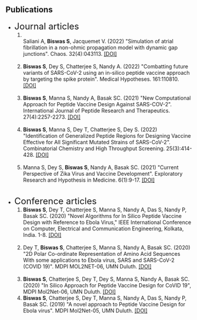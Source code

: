 ## Publications

<ul>
	<li><font size="+2">Journal articles<br></font><ol>
		<li> <br>Saliani A, <b>Biswas S</b>, Jacquemet V. (2022) "Simulation of atrial fibrillation in a non-ohmic propagation model with dynamic gap junctions". Chaos. 32(4):043113. <a href="https://doi.org/10.1063/5.0082763" target="_top">[DOI]</a></li><br>
		<li> <b>Biswas S</b>, Dey S, Chatterjee S, Nandy A. (2022) "Combatting future variants of SARS-CoV-2 using an in-silico peptide vaccine approach by targeting the spike protein". Medical Hypotheses. 161:110810. <a href="https://doi.org/10.1016/j.mehy.2022.110810" target="_top">[DOI]</a></li><br>
		<li> <b>Biswas S</b>, Manna S, Nandy A, Basak SC. (2021) "New Computational Approach for Peptide Vaccine Design Against SARS-COV-2". International Journal of Peptide Research and Therapeutics. 27(4):2257-2273. <a href="https://doi.org/10.1007/s10989-021-10251-7" target="_top">[DOI]</a></li><br>
		<li> <b>Biswas S</b>, Manna S, Dey T, Chatterjee S, Dey S. (2022) "Identification of Generalized Peptide Regions for Designing Vaccine Effective for All Significant Mutated Strains of SARS-CoV-2". Combinatorial Chemistry and High Throughput Screening. 25(3):414-428. <a href="https://doi.org/10.2174/1386207324666210601122820" target="_top">[DOI]</a></li><br>
		<li> Manna S, Dey S, <b>Biswas S</b>, Nandy A, Basak SC. (2021) "Current Perspective of Zika Virus and Vaccine Development". Exploratory Research and Hypothesis in Medicine. 6(1):9-17. <a href="https://dx.doi.org/10.14218/ERHM.2020.00060" target="_top">[DOI]</a></li><br>
	</ol></li>
	<br>
	<li><font size="+2">Conference articles<br></font><ol>
		<li> <b>Biswas S</b>, Dey T, Chatterjee S, Manna S, Nandy A, Das S, Nandy P, Basak SC. (2020) "Novel Algorithms for In Silico Peptide Vaccine Design with Reference to Ebola Virus," IEEE International Conference on Computer, Electrical and Communication Engineering, Kolkata, India. 1-8. <a href="https://doi.org/10.1109/ICCECE48148.2020.9223075" target="_top">[DOI]</a></li><br>
		<li> Dey T, <b>Biswas S</b>, Chatterjee S, Manna S, Nandy A, Basak SC. (2020) "2D Polar Co-ordinate Representation of Amino Acid Sequences With some applications to Ebola virus, SARS and SARS-CoV-2 (COVID 19)". MDPI MOL2NET-06, UMN Duluth. <a href="https://doi.org/10.3390/mol2net-06-06790" target="_top">[DOI]</a></li><br>
		<li> <b>Biswas S</b>, Chatterjee S, Dey T, Dey S, Manna S, Nandy A, Basak SC. (2020) "In Silico Approach for Peptide Vaccine Design for CoVID 19", MDPI Mol2Net-06, UMN Duluth. <a href="https://doi.org/10.3390/mol2net-06-06787" target="_top">[DOI]</a></li>
		<li> <b>Biswas S</b>, Chatterjee S, Dey T, Manna S, Nandy A, Das S, Nandy P, Basak SC. (2019) "A novel approach to Peptide Vaccine Design for Ebola virus". MDPI Mol2Net-05, UMN Duluth. <a href="https://doi.org/10.3390/mol2net-05-06712" target="_top">[DOI]</a></li>
	</ol></li>
</ul>
